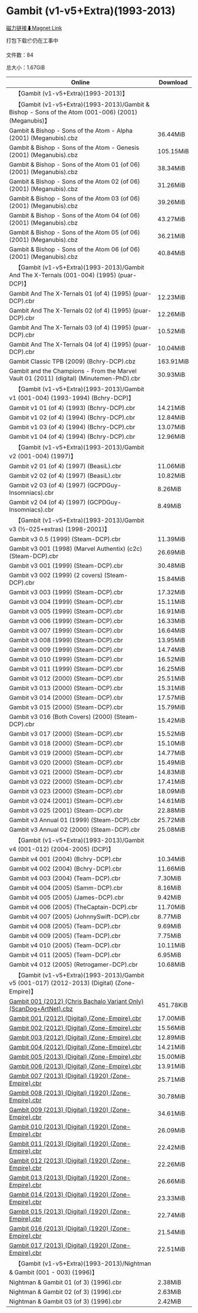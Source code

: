 # Gambit (v1-v5+Extra)(1993-2013)

[磁力链接⬇Magnet Link](magnet:?xt=urn:btih:3318ddef9e73ac2cf41316a4835066092af0898c&dn=Gambit%20%28v1-v5%2BExtra%29%281993-2013%29)

打包下载📦仍在工事中

文件数：84

总大小：1.67GiB

Online | Download
--- | ---
&emsp;【Gambit (v1-v5+Extra)(1993-2013)】 | 
&emsp;【Gambit (v1-v5+Extra)(1993-2013)/Gambit & Bishop - Sons of the Atom (001-006) (2001) (Meganubis)】 | 
Gambit & Bishop - Sons of the Atom - Alpha (2001) (Meganubis).cbz | 36.44MiB
Gambit & Bishop - Sons of the Atom - Genesis (2001) (Meganubis).cbz | 105.15MiB
Gambit & Bishop - Sons of the Atom 01 (of 06) (2001) (Meganubis).cbz | 38.34MiB
Gambit & Bishop - Sons of the Atom 02 (of 06) (2001) (Meganubis).cbz | 31.26MiB
Gambit & Bishop - Sons of the Atom 03 (of 06) (2001) (Meganubis).cbz | 39.26MiB
Gambit & Bishop - Sons of the Atom 04 (of 06) (2001) (Meganubis).cbz | 43.27MiB
Gambit & Bishop - Sons of the Atom 05 (of 06) (2001) (Meganubis).cbz | 36.21MiB
Gambit & Bishop - Sons of the Atom 06 (of 06) (2001) (Meganubis).cbz | 40.84MiB
&emsp;【Gambit (v1-v5+Extra)(1993-2013)/Gambit And The X-Ternals (001-004) (1995) (puar-DCP)】 | 
Gambit And The X-Ternals 01 (of 4) (1995) (puar-DCP).cbr | 12.23MiB
Gambit And The X-Ternals 02 (of 4) (1995) (puar-DCP).cbr | 12.26MiB
Gambit And The X-Ternals 03 (of 4) (1995) (puar-DCP).cbr | 10.52MiB
Gambit And The X-Ternals 04 (of 4) (1995) (puar-DCP).cbr | 10.04MiB
Gambit Classic TPB (2009) (Bchry-DCP).cbz | 163.91MiB
Gambit and the Champions - From the Marvel Vault 01 (2011) (digital) (Minutemen-PhD).cbr | 30.93MiB
&emsp;【Gambit (v1-v5+Extra)(1993-2013)/Gambit v1 (001-004) (1993-1994) (Bchry-DCP)】 | 
Gambit v1 01 (of 4) (1993) (Bchry-DCP).cbr | 14.21MiB
Gambit v1 02 (of 4) (1994) (Bchry-DCP).cbr | 12.84MiB
Gambit v1 03 (of 4) (1994) (Bchry-DCP).cbr | 13.07MiB
Gambit v1 04 (of 4) (1994) (Bchry-DCP).cbr | 12.96MiB
&emsp;【Gambit (v1-v5+Extra)(1993-2013)/Gambit v2 (001-004) (1997)】 | 
Gambit v2 01 (of 4) (1997) (BeasiL).cbr | 11.06MiB
Gambit v2 02 (of 4) (1997) (BeasiL).cbr | 10.82MiB
Gambit v2 03 (of 4) (1997) (GCPDGuy-Insomniacs).cbr | 8.26MiB
Gambit v2 04 (of 4) (1997) (GCPDGuy-Insomniacs).cbr | 8.49MiB
&emsp;【Gambit (v1-v5+Extra)(1993-2013)/Gambit v3 (½-025+extras) (1998-2001)】 | 
Gambit v3 0.5 (1999) (Steam-DCP).cbr | 11.39MiB
Gambit v3 001 (1998) (Marvel Authentix) (c2c) (Steam-DCP).cbr | 26.69MiB
Gambit v3 001 (1999) (Steam-DCP).cbr | 30.48MiB
Gambit v3 002 (1999) (2 covers) (Steam-DCP).cbr | 15.84MiB
Gambit v3 003 (1999) (Steam-DCP).cbr | 17.32MiB
Gambit v3 004 (1999) (Steam-DCP).cbr | 15.11MiB
Gambit v3 005 (1999) (Steam-DCP).cbr | 16.91MiB
Gambit v3 006 (1999) (Steam-DCP).cbr | 16.33MiB
Gambit v3 007 (1999) (Steam-DCP).cbr | 16.64MiB
Gambit v3 008 (1999) (Steam-DCP).cbr | 13.95MiB
Gambit v3 009 (1999) (Steam-DCP).cbr | 14.74MiB
Gambit v3 010 (1999) (Steam-DCP).cbr | 16.52MiB
Gambit v3 011 (1999) (Steam-DCP).cbr | 16.25MiB
Gambit v3 012 (2000) (Steam-DCP).cbr | 25.51MiB
Gambit v3 013 (2000) (Steam-DCP).cbr | 15.31MiB
Gambit v3 014 (2000) (Steam-DCP).cbr | 17.57MiB
Gambit v3 015 (2000) (Steam-DCP).cbr | 15.79MiB
Gambit v3 016 (Both Covers) (2000) (Steam-DCP).cbr | 15.42MiB
Gambit v3 017 (2000) (Steam-DCP).cbr | 15.52MiB
Gambit v3 018 (2000) (Steam-DCP).cbr | 15.10MiB
Gambit v3 019 (2000) (Steam-DCP).cbr | 14.77MiB
Gambit v3 020 (2000) (Steam-DCP).cbr | 15.49MiB
Gambit v3 021 (2000) (Steam-DCP).cbr | 14.83MiB
Gambit v3 022 (2000) (Steam-DCP).cbr | 17.41MiB
Gambit v3 023 (2000) (Steam-DCP).cbr | 18.09MiB
Gambit v3 024 (2001) (Steam-DCP).cbr | 14.61MiB
Gambit v3 025 (2001) (Steam-DCP).cbr | 22.88MiB
Gambit v3 Annual 01 (1999) (Steam-DCP).cbr | 25.72MiB
Gambit v3 Annual 02 (2000) (Steam-DCP).cbr | 25.08MiB
&emsp;【Gambit (v1-v5+Extra)(1993-2013)/Gambit v4 (001-012) (2004-2005) (DCP)】 | 
Gambit v4 001 (2004) (Bchry-DCP).cbr | 10.34MiB
Gambit v4 002 (2004) (Bchry-DCP).cbr | 11.66MiB
Gambit v4 003 (2004) (Team-DCP).cbr | 7.30MiB
Gambit v4 004 (2005) (Samm-DCP).cbr | 8.16MiB
Gambit v4 005 (2005) (James-DCP).cbr | 9.42MiB
Gambit v4 006 (2005) (TheCaptain-DCP).cbr | 11.70MiB
Gambit v4 007 (2005) (JohnnySwift-DCP).cbr | 8.77MiB
Gambit v4 008 (2005) (Team-DCP).cbr | 9.69MiB
Gambit v4 009 (2005) (Team-DCP).cbr | 7.75MiB
Gambit v4 010 (2005) (Team-DCP).cbr | 10.11MiB
Gambit v4 011 (2005) (Team-DCP).cbr | 6.95MiB
Gambit v4 012 (2005) (Retrogamer-DCP).cbr | 10.68MiB
&emsp;【Gambit (v1-v5+Extra)(1993-2013)/Gambit v5 (001-017) (2012-2013) (Digital) (Zone-Empire)】 | 
[Gambit 001 (2012) (Chris Bachalo Variant Only) (ScanDog+ArtNet).cbz](https://github.com/alicewish/markdown/blob/master/comic/Gambit-001-2012-Chris-Bachalo-Variant-Only-ScanDog-ArtNet-cbz.md) | 451.78KiB
[Gambit 001 (2012) (Digital) (Zone-Empire).cbr](https://github.com/alicewish/markdown/blob/master/comic/Gambit-001-2012-Digital-Zone-Empire-cbr.md) | 17.00MiB
[Gambit 002 (2012) (Digital) (Zone-Empire).cbr](https://github.com/alicewish/markdown/blob/master/comic/Gambit-002-2012-Digital-Zone-Empire-cbr.md) | 15.56MiB
[Gambit 003 (2012) (Digital) (Zone-Empire).cbr](https://github.com/alicewish/markdown/blob/master/comic/Gambit-003-2012-Digital-Zone-Empire-cbr.md) | 12.89MiB
[Gambit 004 (2012) (Digital) (Zone-Empire).cbr](https://github.com/alicewish/markdown/blob/master/comic/Gambit-004-2012-Digital-Zone-Empire-cbr.md) | 14.21MiB
[Gambit 005 (2013) (Digital) (Zone-Empire).cbr](https://github.com/alicewish/markdown/blob/master/comic/Gambit-005-2013-Digital-Zone-Empire-cbr.md) | 15.00MiB
[Gambit 006 (2013) (Digital) (Zone-Empire).cbr](https://github.com/alicewish/markdown/blob/master/comic/Gambit-006-2013-Digital-Zone-Empire-cbr.md) | 13.91MiB
[Gambit 007 (2013) (Digital) (1920) (Zone-Empire).cbr](https://github.com/alicewish/markdown/blob/master/comic/Gambit-007-2013-Digital-1920-Zone-Empire-cbr.md) | 25.71MiB
[Gambit 008 (2013) (Digital) (1920) (Zone-Empire).cbr](https://github.com/alicewish/markdown/blob/master/comic/Gambit-008-2013-Digital-1920-Zone-Empire-cbr.md) | 30.78MiB
[Gambit 009 (2013) (Digital) (1920) (Zone-Empire).cbr](https://github.com/alicewish/markdown/blob/master/comic/Gambit-009-2013-Digital-1920-Zone-Empire-cbr.md) | 34.61MiB
[Gambit 010 (2013) (Digital) (1920) (Zone-Empire).cbr](https://github.com/alicewish/markdown/blob/master/comic/Gambit-010-2013-Digital-1920-Zone-Empire-cbr.md) | 26.09MiB
[Gambit 011 (2013) (Digital) (1920) (Zone-Empire).cbr](https://github.com/alicewish/markdown/blob/master/comic/Gambit-011-2013-Digital-1920-Zone-Empire-cbr.md) | 22.42MiB
[Gambit 012 (2013) (Digital) (1920) (Zone-Empire).cbr](https://github.com/alicewish/markdown/blob/master/comic/Gambit-012-2013-Digital-1920-Zone-Empire-cbr.md) | 22.26MiB
[Gambit 013 (2013) (Digital) (1920) (Zone-Empire).cbr](https://github.com/alicewish/markdown/blob/master/comic/Gambit-013-2013-Digital-1920-Zone-Empire-cbr.md) | 26.66MiB
[Gambit 014 (2013) (Digital) (1920) (Zone-Empire).cbr](https://github.com/alicewish/markdown/blob/master/comic/Gambit-014-2013-Digital-1920-Zone-Empire-cbr.md) | 23.33MiB
[Gambit 015 (2013) (Digital) (1920) (Zone-Empire).cbr](https://github.com/alicewish/markdown/blob/master/comic/Gambit-015-2013-Digital-1920-Zone-Empire-cbr.md) | 22.74MiB
[Gambit 016 (2013) (Digital) (1920) (Zone-Empire).cbr](https://github.com/alicewish/markdown/blob/master/comic/Gambit-016-2013-Digital-1920-Zone-Empire-cbr.md) | 21.54MiB
[Gambit 017 (2013) (Digital) (1920) (Zone-Empire).cbr](https://github.com/alicewish/markdown/blob/master/comic/Gambit-017-2013-Digital-1920-Zone-Empire-cbr.md) | 22.51MiB
&emsp;【Gambit (v1-v5+Extra)(1993-2013)/Nightman & Gambit (001 - 003) (1996)】 | 
Nightman & Gambit 01 (of 3) (1996).cbr | 2.38MiB
Nightman & Gambit 02 (of 3) (1996).cbr | 2.63MiB
Nightman & Gambit 03 (of 3) (1996).cbr | 2.42MiB